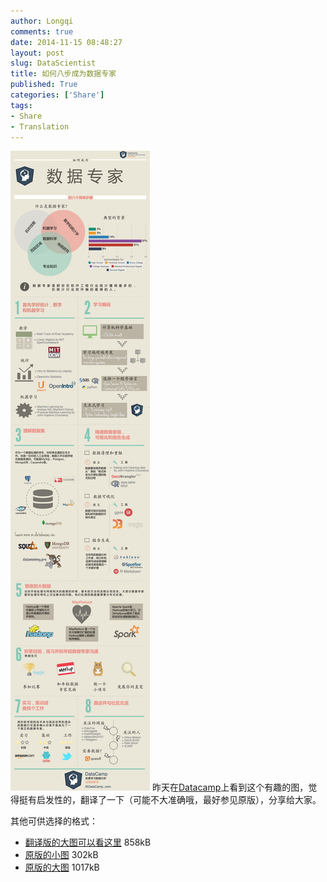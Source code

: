 ```yaml
---
author: Longqi
comments: true
date: 2014-11-15 08:48:27
layout: post
slug: DataScientist
title: 如何八步成为数据专家
published: True
categories: ['Share']
tags:
- Share
- Translation
---
```

![DataScientist](/public/images/datascientist/datascientist600.jpg)
昨天在[Datacamp](http://blog.datacamp.com/how-to-become-a-data-scientist-in-8-easy-steps-the-infographic/)上看到这个有趣的图，觉得挺有启发性的，翻译了一下（可能不大准确哦，最好参见原版），分享给大家。

其他可供选择的格式：

- [翻译版的大图可以看这里](/public/images/datascientist/datascientist.jpg)		858kB
- [原版的小图](/public/images/datascientist/How-to-become-a-data-scientist600.jpg)		302kB
- [原版的大图](/public/images/datascientist/How-to-become-a-data-scientist.jpg)		1017kB
